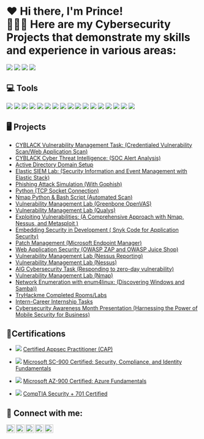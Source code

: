 <h1>❤️ Hi there, I'm Prince!  <br/><a
 <h2>👨🏾‍💻 Here are my Cybersecurity Projects that demonstrate my skills and experience in various areas:</h2>
<a href="https://www.linkedin.com/in/prince-oruma-a0a724277/"><img src="https://img.shields.io/badge/-LinkedIn-0072b1?&style=for-the-badge&logo=linkedin&logoColor=white" /></a>  <a href="https://x.com/theprinceefe"><img src="https://img.shields.io/badge/-X-000000?&style=for-the-badge&logo=x&logoColor=white" /></a> <a href="https://medium.com/@princeefeofficial"><img src="https://img.shields.io/badge/-Medium-000000?&style=for-the-badge&logo=medium&logoColor=white&background=ffffff" /></a> <a href="https://youtube.com/@iamprinceefe?si=h87na8PPwrTdqZI4"><img src="https://img.shields.io/badge/-YouTube-FF0000?&style=for-the-badge&logo=youtube&logoColor=white" /></a>




<h2>💻 Tools</h2>


<div>
    <img src="https://img.shields.io/badge/-Nessus-0000FF?&style=for-the-badge&logo=security&logoColor=white" />
    <img src="https://img.shields.io/badge/-Qualys-FF0000?&style=for-the-badge&logo=security&logoColor=white" />
    <img src="https://img.shields.io/badge/-Nmap-ADD8E6?&style=for-the-badge&logo=nmap&logoColor=white" />
    <img src="https://img.shields.io/badge/-OpenVAS-008000?&style=for-the-badge&logo=security&logoColor=white" />
    <img src="https://img.shields.io/badge/-Wireshark-1679A7?&style=for-the-badge&logo=Wireshark&logoColor=white" />
    <img src="https://img.shields.io/badge/-Burp%20Suite-F7A800?&style=for-the-badge&logo=burp&logoColor=white" />
    <img src="https://img.shields.io/badge/-Metasploit-D00000?&style=for-the-badge&logo=security&logoColor=white" />
    <img src="https://img.shields.io/badge/-Kali%20Linux-557C9F?&style=for-the-badge&logo=kali&logoColor=white" />
    <img src="https://img.shields.io/badge/-OWASP%20ZAP-FF6600?&style=for-the-badge&logo=OWASP&logoColor=white" />
    <img src="https://img.shields.io/badge/-Suricata-EF3B2D?&style=for-the-badge&logo=Suricata&logoColor=white" />
    <img src="https://img.shields.io/badge/-Zeek-777BB4?&style=for-the-badge&logo=Zeek&logoColor=white" />
    <img src="https://img.shields.io/badge/-Microsoft_Defender_for_Endpoint-00A4EF?&style=for-the-badge&logo=Microsoft&logoColor=white" />
    <img src="https://img.shields.io/badge/-Microsoft_Sentinel-0078D4?&style=for-the-badge&logo=Microsoft&logoColor=white" />
    <img src="https://img.shields.io/badge/-Splunk-000000?&style=for-the-badge&logo=Splunk&logoColor=white" />
    <img src="https://img.shields.io/badge/-Elastic-005571?&style=for-the-badge&logo=Elastic&logoColor=white" />
    <img src="https://img.shields.io/badge/-Python-306998?&style=for-the-badge&logo=python&logoColor=white" />
<img src="https://img.shields.io/badge/-VirusTotal-0072C6?style=for-the-badge&logo=virus-total&logoColor=white" />



</div>


<h2>🖥 Projects</h2>

- [CYBLACK Vulnerability Management Task: (Credentialed Vulnerability Scan/Web Application Scan) ](https://github.com/iamprinceefe/CYBLACK-Vulnerability-Management/blob/main/README.md)
- [CYBLACK Cyber Threat Intelligence: (SOC Alert Analysis) ](https://github.com/iamprinceefe/SOC-Alert-Analysis/blob/main/README.md)
- [Active Directory Domain Setup](https://github.com/iamprinceefe/Active-Directory-Domain-Setup/blob/main/README.md)
- [Elastic SIEM Lab: (Security Information and Event Management with Elastic Stack) ](https://github.com/iamprinceefe/Elastic-SIEM-LAB/blob/main/README.md)
- [Phishing Attack Simulation (With Gophish)](https://github.com/iamprinceefe/Phishing-Attack-Simulation)
- [Python (TCP Socket Connection)](https://github.com/iamprinceefe/python-TCP-socket)
- [Nmap Python & Bash Script (Automated Scan)](https://github.com/iamprinceefe/nmap-scan-scripts)
- [Vulnerability Management Lab (Greenbone OpenVAS)](https://github.com/iamprinceefe/Greenbone-OpenVAS/tree/main)
- [Vulnerability Management Lab (Qualys)](https://github.com/iamprinceefe/Qualys-Vulnerability-Mangement/tree/main)
- [Exploiting Vulnerabilities: (A Comprehensive Approach with Nmap, Nessus, and Metasploit )](https://github.com/iamprinceefe/Exploiting-Vulnerabilities/blob/main/README.md)
- [Embedding Security in Development ( Snyk Code for Application Security)](https://github.com/iamprinceefe/Snyk-Code-Application-Security-/tree/main)
- [Patch Management (Microsoft Endpoint Manager)](https://github.com/iamprinceefe/Patch-Management-Microsoft-Endpoint-Manager/tree/main)
- [Web Application Security (OWASP ZAP and OWASP Juice Shop)](https://github.com/iamprinceefe/OWwaspZAPLab/tree/main)
- [Vulnerability Management Lab (Nessus Reporting)](https://github.com/iamprinceefe/Vulnerability-Management-Blueteam-Nessus-/blob/main/README.md)
- [Vulnerability Management Lab (Nessus)](https://github.com/iamprinceefe/Vulnerability-Management/blob/main/README.md)
- [AIG Cybersecurity Task (Responding to zero-day vulnerability)](https://github.com/iamprinceefe/AIG-Cybersecurity-Task/blob/main/README.md)
- [Vulnerability Management Lab (Nmap)](https://github.com/iamprinceefe/Vulnerability-Management-Lab-Metasploit-/blob/main/README.md)
- [Network Enumeration with enum4linux: (Discovering Windows and Samba))](https://github.com/iamprinceefe/Network-Enumeration-with-enum4linux-Discovering-Windows-and-Samba-/blob/main/README.md)
 - [TryHackme Completed Rooms/Labs](https://tryhackme.com/p/iamprinceefe)
- [Intern-Career Internship Tasks](https://drive.google.com/drive/u/3/mobile/folders/1-LXefDXPZ5IF-Efb85CtHzOMYshgSC2d)
- [Cybersecurity Awareness Month Presentation (Harnessing the Power of Mobile Security for Business)](https://docs.google.com/file/d/1R-biEjjul1Z_pqc1DE_WSFvxT9rGDVC9/edit?usp=docslist_api&filetype=msword)





<h2> 🏅Certifications</h2>

-  <img src="https://img.shields.io/badge/-Certified%20AppSec%20Practitioner-%23FFA500?&style=for-the-badge&logo=security&logoColor=white" /> [Certified Appsec Practitioner (CAP)](https://drive.google.com/file/d/1i1BokEXr6PW4pxWh5vPh7bQOeBMubzSl/view) 

- <img src="https://img.shields.io/badge/-Microsoft%20SC%20900-0078D4?&style=for-the-badge&logo=Microsoft%20Azure&logoColor=white" /> [Microsoft SC-900 Certified: Security, Compliance, and Identity Fundamentals](https://www.credly.com/badges/0f0f1f2d-d110-4fec-9293-dc5c8701a603/public_url) 

- <img src="https://img.shields.io/badge/-Microsoft%20Azure%20900-0078D4?&style=for-the-badge&logo=Microsoft%20Azure&logoColor=white" /> [Microsoft AZ-900 Certified: Azure Fundamentals](https://credly.com/badges/ebeb7c04-db3c-4161-8906-345fc959e70c/twitter) 

- <img src="https://img.shields.io/badge/-Security%2B-FF0000?&style=for-the-badge&logo=CompTIA&logoColor=white" /> [CompTIA Security + 701 Certified](https://www.credly.com/badges/5bbf6cd1-b6f5-4ede-829a-f0d43005db6b/linked_in_profile) 





<h2> 🤳 Connect with me:</h2>

[<img align="left" alt="PrinceEfe | YouTube" width="22px" src="https://cdn.jsdelivr.net/npm/simple-icons@v3/icons/youtube.svg" />](https://youtube.com/@iamprinceefe?si=h87na8PPwrTdqZI4)
[<img align="left" alt="PrinceEfe | LinkedIn" width="22px" src="https://cdn.jsdelivr.net/npm/simple-icons@v3/icons/linkedin.svg" />](http://linkedin.com/in/prince-oruma-a0a724277)
[<img align="left" alt="PrinceEfe | Instagram" width="22px" src="https://cdn.jsdelivr.net/npm/simple-icons@v3/icons/instagram.svg" />](https://www.instagram.com/iamprinceefe/?igshid=OGQ5ZDc2ODk2ZA%3D%3D)
[<img align="left" alt="PrinceEfe | Twitter" width="22px" src="https://cdn.jsdelivr.net/npm/simple-icons@v3/icons/twitter.svg" />](https://twitter.com/theprinceefe)
[<img align="left" alt="PrinceEfe | TikTok" width="22px" src="https://cdn.jsdelivr.net/npm/simple-icons@v3/icons/tiktok.svg" />](https://www.tiktok.com/@iamprinceefe)

[twitter]: https://twitter.com/theprinceefe
[youtube]: https://youtube.com/@iamprinceefe?si=h87na8PPwrTdqZI4
[tiktok]:https://www.tiktok.com/@iamprinceefe
[instagram]:https://www.instagram.com/iamprinceefe/?igshid=OGQ5ZDc2ODk2ZA%3D%3D
[linkedin]: http://linkedin.com/in/prince-oruma-a0a724277

<!--
**joshmadakor1/joshmadakor1** is a ✨ _special_ ✨ repository because its `README.md` (this file) appears on your GitHub profile.

Here are some ideas to get you started:

- 🔭 I’m currently working on ...
- 🌱 I’m currently learning ...
- 👯 I’m looking to collaborate on ...
- 🤔 I’m looking for help with ...
- 💬 Ask me about ...
- 📫 How to reach me: ...
- 😄 Pronouns: ...
- ⚡ Fun fact: ...
-->
